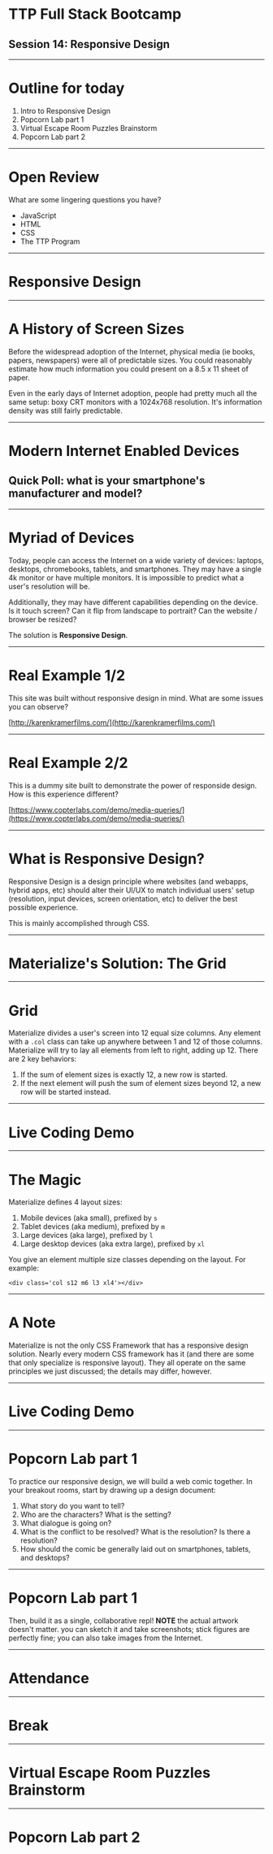# TTP Full Stack Bootcamp
## Session 14: **Responsive Design**

---

# Outline for today
1. Intro to Responsive Design
2. Popcorn Lab part 1
3. Virtual Escape Room Puzzles Brainstorm
3. Popcorn Lab part 2


---

# Open Review

What are some lingering questions you have?

- JavaScript
- HTML
- CSS
- The TTP Program

---

# Responsive Design

---

# A History of Screen Sizes

Before the widespread adoption of the Internet, physical media (ie books, papers, newspapers) were all of predictable sizes. You could reasonably estimate how much information you could present on a 8.5 x 11 sheet of paper.

Even in the early days of Internet adoption, people had pretty much all the same setup: boxy CRT monitors with a 1024x768 resolution. It's information density was still fairly predictable.

---

# Modern Internet Enabled Devices
## Quick Poll: what is your smartphone's manufacturer and model?

---

# Myriad of Devices

Today, people can access the Internet on a wide variety of devices: laptops, desktops, chromebooks, tablets, and smartphones. They may have a single 4k monitor or have multiple monitors. It is impossible to predict what a user's resolution will be.

Additionally, they may have different capabilities depending on the device. Is it touch screen? Can it flip from landscape to portrait? Can the website / browser be resized?

The solution is **Responsive Design**.

---

# Real Example 1/2

This site was built without responsive design in mind. What are some issues you can observe?

[http://karenkramerfilms.com/](http://karenkramerfilms.com/)

---

# Real Example 2/2

This is a dummy site built to demonstrate the power of responside design. How is this experience different?

[https://www.copterlabs.com/demo/media-queries/](https://www.copterlabs.com/demo/media-queries/)

---

# What is Responsive Design?

Responsive Design is a design principle where websites (and webapps, hybrid apps, etc) should alter their UI/UX to match individual users' setup (resolution, input devices, screen orientation, etc) to deliver the best possible experience.

This is mainly accomplished through CSS.

---

# Materialize's Solution: The Grid

---

# Grid

Materialize divides a user's screen into 12 equal size columns. Any element with a `.col` class can take up anywhere between 1 and 12 of those columns. Materialize will try to lay all elements from left to right, adding up 12. There are 2 key behaviors:

1. If the sum of element sizes is exactly 12, a new row is started.
2. If the next element will push the sum of element sizes beyond 12, a new row will be started instead.

---

# Live Coding Demo

---

# The Magic

Materialize defines 4 layout sizes:

1. Mobile devices (aka small), prefixed by `s`
2. Tablet devices (aka medium), prefixed by `m`
3. Large devices (aka large), prefixed by `l`
4. Large desktop devices (aka extra large), prefixed by `xl`

You give an element multiple size classes depending on the layout. For example:
```
<div class='col s12 m6 l3 xl4'></div>
```

---

# A Note

Materialize is not the only CSS Framework that has a responsive design solution. Nearly every modern CSS framework has it (and there are some that only specialize is responsive layout). They all operate on the same principles we just discussed; the details may differ, however.

---

# Live Coding Demo

---

# Popcorn Lab part 1

To practice our responsive design, we will build a web comic together. In your breakout rooms, start by drawing up a design document:

1. What story do you want to tell?
2. Who are the characters? What is the setting?
3. What dialogue is going on?
4. What is the conflict to be resolved? What is the resolution? Is there a resolution?
5. How should the comic be generally laid out on smartphones, tablets, and desktops?


---

# Popcorn Lab part 1

Then, build it as a single, collaborative repl! **NOTE** the actual artwork doesn't matter. you can sketch it and take screenshots; stick figures are perfectly fine; you can also take images from the Internet.

---

# Attendance

---

# Break

---

# Virtual Escape Room Puzzles Brainstorm

---

# Popcorn Lab part 2
